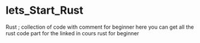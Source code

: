 # lets_Start_Rust
Rust ; collection of  code with comment for beginner
here you can  get all the  rust  code  part for  the linked in cours  rust for beginner 
